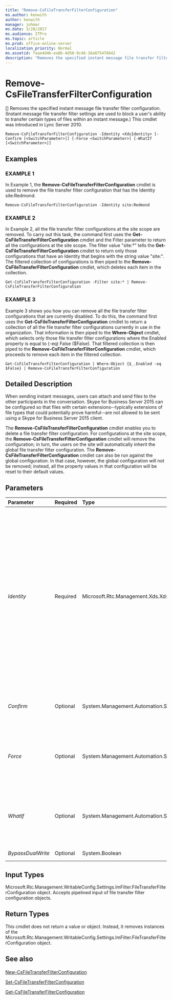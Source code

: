 ```yaml
---
title: "Remove-CsFileTransferFilterConfiguration"
ms.author: kenwith
author: kenwith
manager: johmar
ms.date: 3/28/2017
ms.audience: ITPro
ms.topic: article
ms.prod: office-online-server
localization_priority: Normal
ms.assetid: faae4d4b-ea8b-4d50-9c46-16a075476642
description: "Removes the specified instant message file transfer filter configuration. (Instant message file transfer filter settings are used to block a user's ability to transfer certain types of files within an instant message.) This cmdlet was introduced in Lync Server 2010."
---
```


# Remove-CsFileTransferFilterConfiguration
[]
Removes the specified instant message file transfer filter configuration. (Instant message file transfer filter settings are used to block a user's ability to transfer certain types of files within an instant message.) This cmdlet was introduced in Lync Server 2010.
  
```
Remove-CsFileTransferFilterConfiguration -Identity <XdsIdentity> [-Confirm [<SwitchParameter>]] [-Force <SwitchParameter>] [-WhatIf [<SwitchParameter>]]

```

## Examples

### EXAMPLE 1

In Example 1, the **Remove-CsFileTransferFilterConfiguration** cmdlet is used to remove the file transfer filter configuration that has the Identity site:Redmond.
  
```
Remove-CsFileTransferFilterConfiguration -Identity site:Redmond
```

### EXAMPLE 2

In Example 2, all the file transfer filter configurations at the site scope are removed. To carry out this task, the command first uses the **Get-CsFileTransferFilterConfiguration** cmdlet and the Filter parameter to return all the configurations at the site scope. The filter value "site:*" tells the **Get-CsFileTransferFilterConfiguration** cmdlet to return only those configurations that have an Identity that begins with the string value "site:". The filtered collection of configurations is then piped to the **Remove-CsFileTransferFilterConfiguration** cmdlet, which deletes each item in the collection.
  
```
Get-CsFileTransferFilterConfiguration -Filter site:* | Remove-CsFileTransferFilterConfiguration
```

### EXAMPLE 3

Example 3 shows you how you can remove all the file transfer filter configurations that are currently disabled. To do this, the command first uses the **Get-CsFileTransferFilterConfiguration** cmdlet to return a collection of all the file transfer filter configurations currently in use in the organization. That information is then piped to the **Where-Object** cmdlet, which selects only those file transfer filter configurations where the Enabled property is equal to (-eq) False ($False). That filtered collection is then piped to the **Remove-CsFileTransferFilterConfiguration** cmdlet, which proceeds to remove each item in the filtered collection.
  
```
Get-CsFileTransferFilterConfiguration | Where-Object {$_.Enabled -eq $False} | Remove-CsFileTransferFilterConfiguration
```

## Detailed Description

When sending instant messages, users can attach and send files to the other participants in the conversation. Skype for Business Server 2015 can be configured so that files with certain extensions--typically extensions of file types that could potentially prove harmful--are not allowed to be sent using a Skype for Business Server 2015 client.
  
The **Remove-CsFileTransferFilterConfiguration** cmdlet enables you to delete a file transfer filter configuration. For configurations at the site scope, the **Remove-CsFileTransferFilterConfiguration** cmdlet will remove the configuration; in turn, the users on the site will automatically inherit the global file transfer filter configuration. The **Remove-CsFileTransferFilterConfiguration** cmdlet can also be run against the global configuration. In that case, however, the global configuration will not be removed; instead, all the property values in that configuration will be reset to their default values.
  
## Parameters

|**Parameter**|**Required**|**Type**|**Description**|
|:-----|:-----|:-----|:-----|
| _Identity_ <br/> |Required  <br/> |Microsoft.Rtc.Management.Xds.XdsIdentity  <br/> |Unique identifier for the file transfer configuration to be removed. To refer to the global configuration, use this syntax:  `-Identity global`. To refer to a configuration at the site scope, use syntax similar to this:  `-Identity site:Redmond`. Note that you cannot use wildcard values when specifying an Identity.  <br/> |
| _Confirm_ <br/> |Optional  <br/> |System.Management.Automation.SwitchParameter  <br/> |Prompts you for confirmation before executing the command.  <br/> |
| _Force_ <br/> |Optional  <br/> |System.Management.Automation.SwitchParameter  <br/> |Suppresses any confirmation prompts that would otherwise be displayed before making changes.  <br/> |
| _WhatIf_ <br/> |Optional  <br/> |System.Management.Automation.SwitchParameter  <br/> |Describes what would happen if you executed the command without actually executing the command.  <br/> |
| _BypassDualWrite_ <br/> |Optional  <br/> |System.Boolean  <br/> |PARAMVALUE: $true | $false  <br/> |
   
## Input Types

Microsoft.Rtc.Management.WritableConfig.Settings.ImFilter.FileTransferFilterConfiguration object. Accepts pipelined input of file transfer filter configuration objects.
  
## Return Types

This cmdlet does not return a value or object. Instead, it removes instances of the Microsoft.Rtc.Management.WritableConfig.Settings.ImFilter.FileTransferFilterConfiguration object.
  
## See also

#### 

[New-CsFileTransferFilterConfiguration](new-csfiletransferfilterconfiguration.md)
  
[Set-CsFileTransferFilterConfiguration](set-csfiletransferfilterconfiguration.md)
  
[Get-CsFileTransferFilterConfiguration](get-csfiletransferfilterconfiguration.md)

